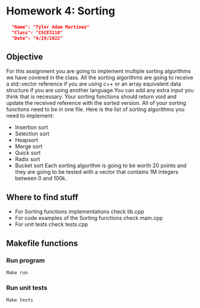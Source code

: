 # Homework 4: Sorting

```json
  "Name": "Tyler Adam Martinez"
  "Class": "CSCE3110"
  "Date": "4/29/2022"
```

## Objective

For this assignment you are going to implement multiple sorting algorithms we have covered in 
the class. All the sorting algorithms are going to receive a std::vector<int> reference  if you are
using c++ or an array equivalent data structure if you are using another language.You can add
any extra input you think that is necessary. Your sorting functions should return void and update
the received reference with the sorted version.  All of your sorting functions need to be in one
file. Here is the list of sorting algorithms you need to implement:
* Insertion sort
* Selection sort
* Heapsort
* Merge sort
* Quick sort
* Radix sort
* Bucket sort
Each sorting algorithm is going to be worth 20 points and they are going to be tested with a 
vector that contains 1M integers between 0 and 100k. 

## Where to find stuff
* For Sorting functions implementations check lib.cpp
* For code examples of the Sorting functions check main.cpp
* For unit tests check tests.cpp

## Makefile functions
### Run program
`Make run`

### Run unit tests
`Make tests`

